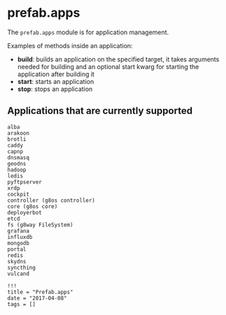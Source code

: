 # prefab.apps

The `prefab.apps` module is for application management.

Examples of methods inside an application:

- **build**: builds an application on the specified target, it takes arguments needed for building and an optional start kwarg for starting the application after building it
- **start**: starts an application
- **stop**: stops an application

## Applications that are currently supported

```
alba
arakoon
brotli
caddy
capnp
dnsmasq
geodns
hadoop
ledis
pyftpserver
xrdp
cockpit
controller (g8os controller)
core (g8os core)
deployerbot
etcd
fs (g8way FileSystem)
grafana
influxdb
mongodb
portal
redis
skydns
syncthing
vulcand
```

```
!!!
title = "Prefab.apps"
date = "2017-04-08"
tags = []
```
